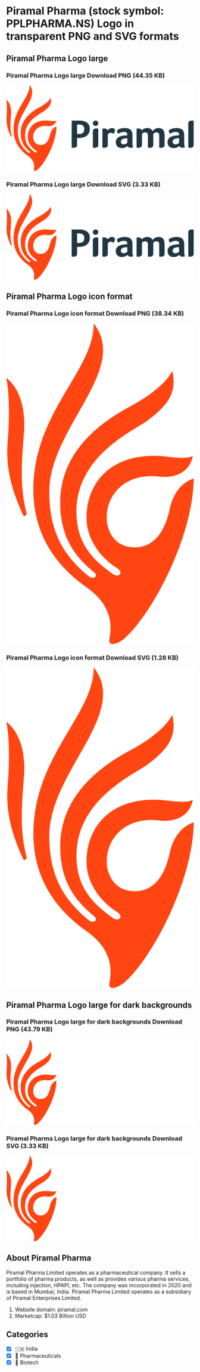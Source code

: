# Piramal Pharma (stock symbol: PPLPHARMA.NS) Logo in transparent PNG and SVG formats

## Piramal Pharma Logo large

### Piramal Pharma Logo large Download PNG (44.35 KB)

![Piramal Pharma Logo large Download PNG (44.35 KB)](/img/orig/PPLPHARMA.NS_BIG-abd325cb.png)

### Piramal Pharma Logo large Download SVG (3.33 KB)

![Piramal Pharma Logo large Download SVG (3.33 KB)](/img/orig/PPLPHARMA.NS_BIG-6bf7b0ad.svg)

## Piramal Pharma Logo icon format

### Piramal Pharma Logo icon format Download PNG (38.34 KB)

![Piramal Pharma Logo icon format Download PNG (38.34 KB)](/img/orig/PPLPHARMA.NS-a9c48b56.png)

### Piramal Pharma Logo icon format Download SVG (1.28 KB)

![Piramal Pharma Logo icon format Download SVG (1.28 KB)](/img/orig/PPLPHARMA.NS-8b20fbe0.svg)

## Piramal Pharma Logo large for dark backgrounds

### Piramal Pharma Logo large for dark backgrounds Download PNG (43.79 KB)

![Piramal Pharma Logo large for dark backgrounds Download PNG (43.79 KB)](/img/orig/PPLPHARMA.NS_BIG.D-c49eaf45.png)

### Piramal Pharma Logo large for dark backgrounds Download SVG (3.33 KB)

![Piramal Pharma Logo large for dark backgrounds Download SVG (3.33 KB)](/img/orig/PPLPHARMA.NS_BIG.D-d4c7ce24.svg)

## About Piramal Pharma

Piramal Pharma Limited operates as a pharmaceutical company. It sells a portfolio of pharma products, as well as provides various pharma services, including injection, HPAPI, etc. The company was incorporated in 2020 and is based in Mumbai, India. Piramal Pharma Limited operates as a subsidiary of Piramal Enterprises Limited.

1. Website domain: piramal.com
2. Marketcap: $1.03 Billion USD


## Categories
- [x] 🇮🇳 India
- [x] 💊 Pharmaceuticals
- [x] 🧬 Biotech
